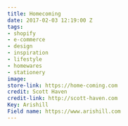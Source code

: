 ```yaml
---
title: Homecoming
date: 2017-02-03 12:19:00 Z
tags:
- shopify
- e-commerce
- design
- inspiration
- lifestyle
- homewares
- stationery
image: 
store-link: https://home-coming.com
credit: Scott Haven
credit-link: http://scott-haven.com
Key: Arishill
Field name: https://www.arishill.com
---
```



